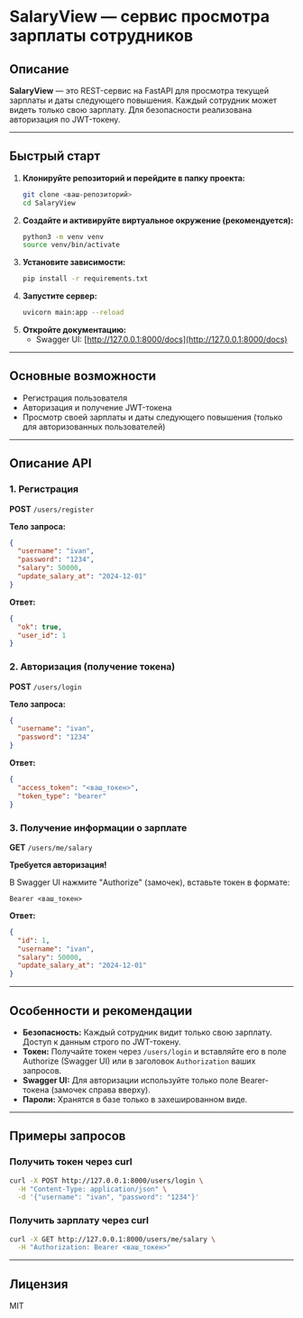 # SalaryView — сервис просмотра зарплаты сотрудников

## Описание

**SalaryView** — это REST-сервис на FastAPI для просмотра текущей зарплаты и даты следующего повышения. Каждый сотрудник может видеть только свою зарплату. Для безопасности реализована авторизация по JWT-токену.

---

## Быстрый старт

1. **Клонируйте репозиторий и перейдите в папку проекта:**
   ```bash
   git clone <ваш-репозиторий>
   cd SalaryView
   ```
2. **Создайте и активируйте виртуальное окружение (рекомендуется):**
   ```bash
   python3 -m venv venv
   source venv/bin/activate
   ```
3. **Установите зависимости:**
   ```bash
   pip install -r requirements.txt
   ```
4. **Запустите сервер:**
   ```bash
   uvicorn main:app --reload
   ```
5. **Откройте документацию:**
   - Swagger UI: [http://127.0.0.1:8000/docs](http://127.0.0.1:8000/docs)

---

## Основные возможности

- Регистрация пользователя
- Авторизация и получение JWT-токена
- Просмотр своей зарплаты и даты следующего повышения (только для авторизованных пользователей)

---

## Описание API

### 1. Регистрация
**POST** `/users/register`

**Тело запроса:**
```json
{
  "username": "ivan",
  "password": "1234",
  "salary": 50000,
  "update_salary_at": "2024-12-01"
}
```
**Ответ:**
```json
{
  "ok": true,
  "user_id": 1
}
```

### 2. Авторизация (получение токена)
**POST** `/users/login`

**Тело запроса:**
```json
{
  "username": "ivan",
  "password": "1234"
}
```
**Ответ:**
```json
{
  "access_token": "<ваш_токен>",
  "token_type": "bearer"
}
```

### 3. Получение информации о зарплате
**GET** `/users/me/salary`

**Требуется авторизация!**

В Swagger UI нажмите "Authorize" (замочек), вставьте токен в формате:
```
Bearer <ваш_токен>
```

**Ответ:**
```json
{
  "id": 1,
  "username": "ivan",
  "salary": 50000,
  "update_salary_at": "2024-12-01"
}
```

---

## Особенности и рекомендации

- **Безопасность:** Каждый сотрудник видит только свою зарплату. Доступ к данным строго по JWT-токену.
- **Токен:** Получайте токен через `/users/login` и вставляйте его в поле Authorize (Swagger UI) или в заголовок `Authorization` ваших запросов.
- **Swagger UI:** Для авторизации используйте только поле Bearer-токена (замочек справа вверху).
- **Пароли:** Хранятся в базе только в захешированном виде.

---

## Примеры запросов

### Получить токен через curl
```bash
curl -X POST http://127.0.0.1:8000/users/login \
  -H "Content-Type: application/json" \
  -d '{"username": "ivan", "password": "1234"}'
```

### Получить зарплату через curl
```bash
curl -X GET http://127.0.0.1:8000/users/me/salary \
  -H "Authorization: Bearer <ваш_токен>"
```

---

## Лицензия

MIT 